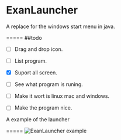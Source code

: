 # ExanLauncher 
A replace for the windows start menu in java.

=====
##todo

- [ ] Drag and drop icon.
- [ ] List program.
- [x] Suport all screen.
- [ ] See what program is runing.
- [ ] Make it wort is linux mac and windows.
- [ ] Make the program nice.


A example of the launcher

=====
![ExanLauncher example](https://puu.sh/qmjnV/406f82a2c5.gif)

